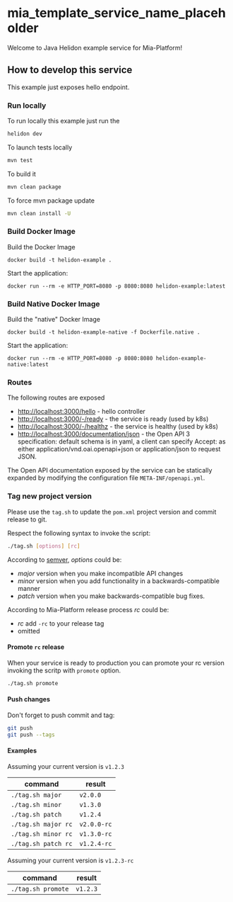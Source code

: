 # mia_template_service_name_placeholder

Welcome to Java Helidon example service for Mia-Platform!

## How to develop this service

This example just exposes hello endpoint.

### Run locally

To run locally this example just run the

```bash
helidon dev
```

To launch tests locally

```bash
mvn test
```

To build it

```bash
mvn clean package
```

To force mvn package update

```bash
mvn clean install -U
```

### Build Docker Image

Build the Docker Image

```
docker build -t helidon-example .
```

Start the application:

```
docker run --rm -e HTTP_PORT=8080 -p 8080:8080 helidon-example:latest
```

### Build Native Docker Image

Build the "native" Docker Image

```
docker build -t helidon-example-native -f Dockerfile.native .
```

Start the application:

```
docker run --rm -e HTTP_PORT=8080 -p 8080:8080 helidon-example-native:latest
```

### Routes

The following routes are exposed

- [http://localhost:3000/hello]() - hello controller
- [http://localhost:3000/-/ready]() - the service is ready (used by k8s)
- [http://localhost:3000/-/healthz]() - the service is healthy (used by k8s)
- [http://localhost:3000/documentation/json]() - the Open API 3 specification: default schema is in yaml, a client can specify Accept: as either application/vnd.oai.openapi+json or application/json to request JSON.

The Open API documentation exposed by the service can be statically expanded by modifying the configuration file `META-INF/openapi.yml`. 
### Tag new project version

Please use the `tag.sh` to update the `pom.xml` project version and commit release to git.

Respect the following syntax to invoke the script:

```bash
./tag.sh [options] [rc]
```

According to [semver](https://semver.org/), *options* could be:

- _major_ version when you make incompatible API changes
- _minor_ version when you add functionality in a backwards-compatible manner
- _patch_ version when you make backwards-compatible bug fixes.

According to Mia-Platform release process *rc* could be:

- _rc_ add `-rc` to your release tag
- omitted

#### Promote `rc` release

When your service is ready to production you can promote your rc version invoking the scritp with `promote` option.

```bash
./tag.sh promote
```

#### Push changes

Don't forget to push commit and tag:

```bash
git push
git push --tags
```

#### Examples

Assuming your current version is `v1.2.3`

|command   | result  |
|---|---|
|`./tag.sh major`   |`v2.0.0`   |
|`./tag.sh minor`   |`v1.3.0`   |
|`./tag.sh patch`   |`v1.2.4`   |
|`./tag.sh major rc`   |`v2.0.0-rc`   |
|`./tag.sh minor rc`   |`v1.3.0-rc`   |
|`./tag.sh patch rc`   |`v1.2.4-rc`   |

Assuming your current version is `v1.2.3-rc`

|command   | result  |
|---|---|
|`./tag.sh promote`   |`v1.2.3`|
